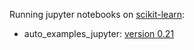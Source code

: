 Running jupyter notebooks on [scikit-learn](https://scikit-learn.org/stable/index.html):
  
  * auto_examples_jupyter: [version 0.21](https://github.com/scikit-learn/scikit-learn.github.io/blob/master/0.21/_downloads/auto_examples_jupyter.zip)